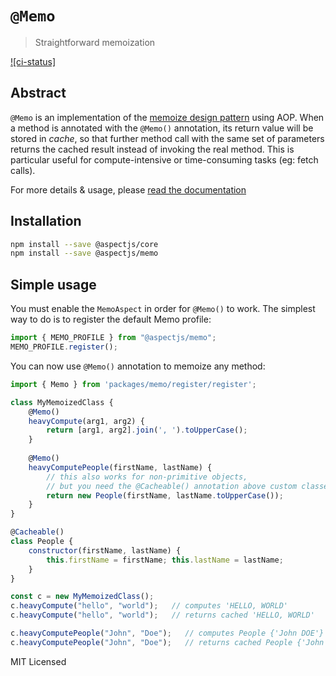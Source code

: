 # `@Memo`
 > Straightforward memoization

[![ci-status]](https://gitlab.com/Pryum/aspectjs)

## Abstract

`@Memo` is an implementation of the [memoize design pattern](https://en.wikipedia.org/wiki/Memoization) using  AOP. 
When a method is annotated with the `@Memo()` annotation, its return value will be stored in *cache*, 
so that further method call with the same set of parameters returns the cached result instead of invoking the real method. 
This is particular useful for compute-intensive or time-consuming tasks (eg: fetch calls).

For more details & usage, please [read the documentation](https://nicolasthierion.github.io/aspectjs/03.aspects/10.official-aspects/memo/)

## Installation

```bash
npm install --save @aspectjs/core
npm install --save @aspectjs/memo
```

## Simple usage

You must enable the `MemoAspect` in order for `@Memo()` to work. 
The simplest way to do is to register the default Memo profile:
 
```javascript
import { MEMO_PROFILE } from "@aspectjs/memo";
MEMO_PROFILE.register();
```

You can now use `@Memo()` annotation to memoize any method:
```js
import { Memo } from 'packages/memo/register/register';

class MyMemoizedClass {
    @Memo()
    heavyCompute(arg1, arg2) {
        return [arg1, arg2].join(', ').toUpperCase();
    }
    
    @Memo()
    heavyComputePeople(firstName, lastName) {
        // this also works for non-primitive objects, 
        // but you need the @Cacheable() annotation above custom classes 
        return new People(firstName, lastName.toUpperCase());
    }
}

@Cacheable()
class People {
    constructor(firstName, lastName) {
        this.firstName = firstName; this.lastName = lastName;
    }
}

const c = new MyMemoizedClass();
c.heavyCompute("hello", "world");   // computes 'HELLO, WORLD'
c.heavyCompute("hello", "world");   // returns cached 'HELLO, WORLD'

c.heavyComputePeople("John", "Doe");   // computes People {'John DOE'}
c.heavyComputePeople("John", "Doe");   // returns cached People {'John DOE'}
```

MIT Licensed
